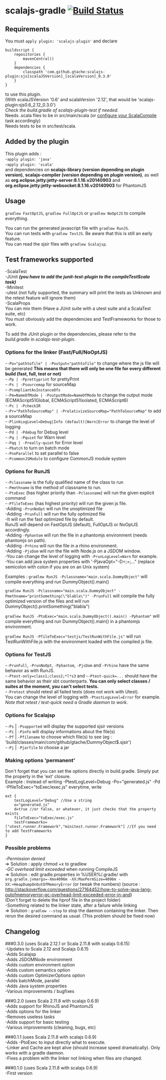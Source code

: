 # scalajs-gradle [![Build Status](https://travis-ci.org/gtache/scalajs-gradle.svg?branch=master)](https://travis-ci.org/gtache/scalajs-gradle)

## Requirements
You must `apply plugin: 'scalajs-plugin'` and declare 
```
buildscript {
    repositories {
        mavenCentral()
    }
    dependencies {
        classpath 'com.github.gtache:scalajs-plugin:sjs[scalaJSVersion]_[scalaVersion]_0.3.0'
    }
}
```    
to use this plugin.    
(With scalaJSVersion '0.6' and scalaVersion '2.12', that would be 'scalajs-plugin:sjs0.6_2.12_0.3.0')    
*Check the build.gradle of scalajs-plugin-test if needed.*    
Needs .scala files to be in src/main/scala (or [configure your ScalaCompile](https://docs.gradle.org/current/userguide/scala_plugin.html) task accordingly)    
Needs tests to be in src/test/scala.

## Added by the plugin    
This plugin adds :   
-`apply plugin: 'java'`   
-`apply plugin: 'scala'`   
and dependencies on **scalajs-library (version depending on plugin version)**, **scalajs-compiler (version depending on plugin version)**, as well as **org.eclipse.jetty:jetty-server:8.1.16.v20140903** and **org.eclipse.jetty:jetty-websocket:8.1.16.v20140903** for PhantomJS

## Usage    
`gradlew FastOptJS`, `gradlew FullOptJS` or `gradlew NoOptJS` to compile everything.

You can run the generated javascript file with `gradlew RunJS`.    
You can run tests with `gradlew TestJS`. Be aware that this is still an early feature.    
You can read the sjsir files with `gradlew Scalajsp`.

## Test frameworks supported     
-ScalaTest    
-JUnit ***(you have to add the junit-test-plugin to the compileTestScala task)***    
-Minitest    
-utest (not fully supported, the summary will print the tests as Unknown and the retest feature will ignore them)   
-ScalaProps    
You can mix them (Have a JUnit suite with a utest suite and a ScalaTest suite, etc)    
You must obviously add the dependencies and TestFrameworks for those to work.    

To add the JUnit plugin or the dependencies, please refer to the *build.gradle* in *scalajs-test-plugin*.

### Options for the linker (Fast/Full/NoOptJS)
-`-Po="pathtofile" | -Poutput="pathtofile"` to change where the js file will be generated **This means that there will only be one file for every different build (fast, full, test or not)**    
-`-Pp | -Pprettyprint` for prettyPrint    
-`-Ps | -Psourcemap` for sourceMap    
-`-PcompliantAsInstanceOfs`    
-`-Pm=NameOfMode | -PoutputMode=NameOfMode` to change the output mode (ECMAScript51Global, ECMAScript51Isolated, ECMAScript6)    
-`-Pc | -PcheckIR`    
-`-Pr="PathToSourceMap" | -PrelativizeSourceMap="PathToSourceMap"` to add a sourceMap     
-`-PlinkLogLevel=Debug|Info (default)|Warn|Error` to change the level of logging    
-`-Pd | -Pdebug` for Debug level    
-`-Pq | -Pquiet` for Warn level    
-`-Pqq | -Preally-quiet` for Error level   
-`-Pbatch` to turn on batch mode    
-`-PnoParallel` to set parallel to false   
-`-PcommonJSModule` to configure CommonJS module system 

### Options for RunJS
-`-Pclassname` is the fully qualified name of the class to run    
-`-Pmethname` is the method of classname to run.    
-`-PtoExec` (has higher priority than `-Pclassname`) will run the given explicit command    
-`-PfileToExec` (has highest priority) will run the given js file.    
-Adding `-PrunNoOpt` will run the unoptimized file   
-Adding `-PrunFull` will run the fully optimized file      
-It will run the fast optimized file by default.  
RunJS will depend on FastOptJS (default), FullOptJS or NoOptJS accordingly.    
-Adding `-Pphantom` will run the file in a phantomjs environment (needs phantomjs on path).    
-Adding `-Prhino` will run the file in a rhino environment.    
-Adding `-PjsDom` will run the file with Node.js on a JSDOM window.    
-You can change the level of logging with `-PrunLogLevel=Warn` for example.   
-You can add java system properties with '-PjavaOpt="-D<key1>=<val1>;<key2>=<val2>;..." (replace semicolon with colon if you are on an Unix system)

Examples : `gradlew RunJS -Pclassname="main.scala.DummyObject"` will compile everything and run DummyObject().main()

`gradlew RunJS -Pclassname="main.scala.DummyObject" -Pmethname="printSomething(\"blabla\")" -PrunFull` will compile the fully optimized version of the files and will run DummyObject().printSomething("blabla")

`gradlew RunJS -PtoExec="main.scala.DummyObject().main() -Pphantom"` will compile everything and run DummyObject().main() in a phantomjs environment.

`gradlew RunJS -PfileToExec="testjs/TestRunWithFile.js"` will run TestRunWithFile.js with the environment loaded with the compiled js file.

### Options for TestJS
-`-PrunFull`, `-PrunNoOpt`, `-Pphantom`, `-PjsDom` and `-Prhino` have the same behavior as with RunJS.    
-`-Ptest-only=class1;class2;*l*s3` and -`-Ptest-quick=...` should have the same behavior as their sbt counterparts. **You can only select classes / suites at the moment, you can't select tests.**  
-`-Pretest` should retest all failed tests (does not work with Utest).    
You can change the level of logging with `-PtestLogLevel=Error` for example.   
*Note that retest / test-quick need a Gradle daemon to work*.

### Options for Scalajsp    
-`-Ps` | `-Psupported` will display the supported sjsir versions    
-`-Pi` | `-Pinfo` will display informations about the file(s)    
-`-Pf` | `-Pfilename` to choose which file(s) to see (eg : 'build/classes/main/com/github/gtache/DummyObject$.sjsir')    
-`-Pj` | `-Pjarfile` to choose a jar

### Making options 'permanent'
Don't forget that you can set the options directly in build.gradle. Simply put the property in the 'ext' closure.   
Example : Instead of writing -PtestLogLevel=Debug -Po="generated.js" -Pd -PfileToExec="toExec/exec.js" everytime, write  

```
ext {    
    testLogLevel="Debug" //Use a string
    o="generated.js"
    d=true //or false, or whatever, it just checks that the property exists
    fileToExec="toExec/exec.js"
    testFrameworks=["utest.runner.Framework","minitest.runner.Framework"] //If you need to add TestFrameworks
}
```

### Possible problems
-*Permission denied*    
=> Solution : apply chmod +x to gradlew    
-*GC overhead limit exceeded* when running CompileJS    
=> Solution : edit gradle.properties in %USER%/.gradle/ with `org.gradle.jvmargs=-Xmx4096m -XX:MaxPermSize=4096m -XX:+HeapDumpOnOutOfMemoryError` (or tweak the numbers) (source : http://stackoverflow.com/questions/27164452/how-to-solve-java-lang-outofmemoryerror-gc-overhead-limit-exceeded-error-in-and)    
(Don't forget to delete the hprof file in the project folder)    
-Something related to the linker state, after a failure while linking    
=> Solution : `gradlew --stop` to stop the daemon containing the linker. Then rerun the desired command as usual. (This problem should be fixed now)

## Changelog    
###0.3.0 (uses Scala 2.12.1 or Scala 2.11.8 with scalajs 0.6.15)   
-Updates to Scala 2.12 and Scalajs 0.6.15    
-Adds Scalajsp    
-Adds JSDOMNode environment    
-Adds custom environment option    
-Adds custom semantics option    
-Adds custom OptimizerOptions option    
-Adds batchMode, parallel    
-Adds Java system properties    
-Various improvements / bugfixes    

###0.2.0 (uses Scala 2.11.8 with scalajs 0.6.9)  
-Adds support for RhinoJS and PhantomJS    
-Adds options for the linker    
-Removes useless tasks    
-Adds support for basic testing    
-Various improvements (cleaning, bugs, etc)    

###0.1.1 (uses Scala 2.11.8 with scalajs 0.6.9)  
-Adds -PtoExec to input directly what to execute.   
-Linker and Cache are kept alive (should increase speed dramatically). Only works with a gradle daemon.   
-Fixes a problem with the linker not linking when files are changed.

###0.1.0 (uses Scala 2.11.8 with scalajs 0.6.9)  
-First version
